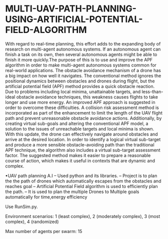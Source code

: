 # MULTI-UAV-PATH-PLANNING-USING-ARTIFICIAL-POTENTIAL-FIELD-ALGORITHM


With regard to real-time planning, this effort adds to the expanding body of research on multi-agent autonomous systems. If an autonomous agent can finish a task on its own, then several autonomous agents might be able to finish it more quickly.The purpose of this is to use and improve the APF algorithm in order to make multi-agent autonomous systems common for real-world applications.
The obstacle avoidance mechanism of a drone has a big impact on how well it navigates. The conventional method ignores the positional dynamics between  obstacles and drones during flight, but the artificial potential field (APF) method provides a quick obstacle reaction. Due to problems including local minima, unattainable targets, and less-than-ideal obstacle avoidance techniques, this weakness causes flights to take longer and use more energy. An improved APF approach is suggested in order to overcome these difficulties. A collision risk assessment method is incorporated as part of the enhancement to limit the length of the UAV flight path and prevent unreasonable obstacle avoidance actions. Additionally, by creating virtual sub-goals and altering the conventional APF model, a solution to the issues of  unreachable targets and local minima is shown. With this update, the drone can effectively navigate around obstacles and arrive at the desired location. In order to identify a logical virtual sub-target and produce a more sensible obstacle-avoiding path than the traditional APF technique, the algorithm also includes a virtual sub-target assessment factor. The suggested method makes it easier to prepare a reasonable course of action, which makes it useful in contexts that are dynamic and complex.



•UAV path planning
A.I
– Used python and its libraries.
– Project is to plan the the path of drones which automatically escapes from the obstacles and reaches
goal
– Artificial Potential Field algorithm is used to efficiently plan the path.
– It is used to plan the multiple Drones to Multiple goals automatically for time,energy efficiency


Use RunSim.py.

Environment scenarios: 1 (least complex), 2 (moderately complex), 3 (most complex), 4 (randomized)

Max number of agents per swarm: 15
